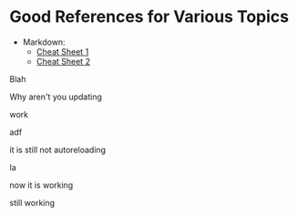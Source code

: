 # Good References for Various Topics
* Markdown: 
	* [Cheat Sheet 1](https://en.support.wordpress.com/markdown-quick-reference/)
	* [Cheat Sheet 2](https://github.com/adam-p/markdown-here/wiki/Markdown-Cheatsheet#links)

Blah

Why aren't you updating

work
	

adf

it is still not autoreloading

la


now it is working

still working
